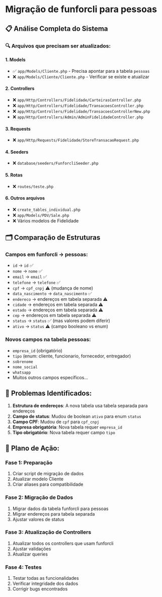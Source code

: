 # Migração de funforcli para pessoas

## 📋 Análise Completa do Sistema

### 🔍 Arquivos que precisam ser atualizados:

#### 1. Models

- ✅ `app/Models/Cliente.php` - Precisa apontar para a tabela `pessoas`
- ❌ `app/Models/Cliente/Cliente.php` - Verificar se existe e atualizar

#### 2. Controllers

- ❌ `app/Http/Controllers/Fidelidade/CarteirasController.php`
- ❌ `app/Http/Controllers/Fidelidade/TransacoesController.php`
- ❌ `app/Http/Controllers/Fidelidade/TransacoesControllerNew.php`
- ❌ `app/Http/Controllers/Admin/AdminFidelidadeController.php`

#### 3. Requests

- ❌ `app/Http/Requests/Fidelidade/StoreTransacaoRequest.php`

#### 4. Seeders

- ❌ `database/seeders/FunforcliSeeder.php`

#### 5. Rotas

- ❌ `routes/teste.php`

#### 6. Outros arquivos

- ❌ `create_tables_individual.php`
- ❌ `app/Models/PDV/Sale.php`
- ❌ Vários modelos de Fidelidade

## 🗂️ Comparação de Estruturas

### Campos em funforcli → pessoas:

- `id` → `id` ✅
- `nome` → `nome` ✅
- `email` → `email` ✅
- `telefone` → `telefone` ✅
- `cpf` → `cpf_cnpj` ⚠️ (mudança de nome)
- `data_nascimento` → `data_nascimento` ✅
- `endereco` → endereços em tabela separada ⚠️
- `cidade` → endereços em tabela separada ⚠️
- `estado` → endereços em tabela separada ⚠️
- `cep` → endereços em tabela separada ⚠️
- `status` → `status` ✅ (mas valores podem diferir)
- `ativo` → `status` ⚠️ (campo booleano vs enum)

### Novos campos na tabela pessoas:

- `empresa_id` (obrigatório)
- `tipo` (enum: cliente, funcionario, fornecedor, entregador)
- `sobrenome`
- `nome_social`
- `whatsapp`
- Muitos outros campos específicos...

## 🚧 Problemas Identificados:

1. **Estrutura de endereços**: A nova tabela usa tabela separada para endereços
2. **Campo de status**: Mudou de boolean `ativo` para enum `status`
3. **Campo CPF**: Mudou de `cpf` para `cpf_cnpj`
4. **Empresa obrigatória**: Nova tabela requer `empresa_id`
5. **Tipo obrigatório**: Nova tabela requer campo `tipo`

## 📝 Plano de Ação:

### Fase 1: Preparação

1. Criar script de migração de dados
2. Atualizar modelo Cliente
3. Criar aliases para compatibilidade

### Fase 2: Migração de Dados

1. Migrar dados da tabela funforcli para pessoas
2. Migrar endereços para tabela separada
3. Ajustar valores de status

### Fase 3: Atualização de Controllers

1. Atualizar todos os controllers que usam funforcli
2. Ajustar validações
3. Atualizar queries

### Fase 4: Testes

1. Testar todas as funcionalidades
2. Verificar integridade dos dados
3. Corrigir bugs encontrados
